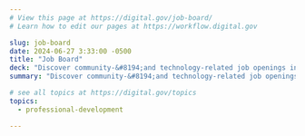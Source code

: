 ```yaml
---
# View this page at https://digital.gov/job-board/
# Learn how to edit our pages at https://workflow.digital.gov

slug: job-board
date: 2024-06-27 3:33:00 -0500
title: "Job Board"
deck: "Discover community-&#8194;and technology-related job openings in the federal government."
summary: "Discover community-&#8194;and technology-related job openings in the federal government."

# see all topics at https://digital.gov/topics
topics:
  - professional-development

---
```

